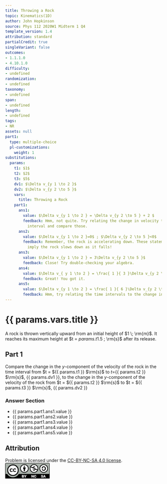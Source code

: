 ```yaml
---
title: Throwing a Rock
topic: Kinematics(1D)
author: John Hopkinson
source: Phys 112 2020W1 Midterm 1 Q4
template_version: 1.4
attribution: standard
partialCredit: true
singleVariant: false
outcomes:
- 1.1.1.0
- 4.10.1.0
difficulty:
- undefined
randomization:
- undefined
taxonomy:
- undefined
span:
- undefined
length:
- undefined
tags:
- NR
assets: null
part1:
  type: multiple-choice
  pl-customizations:
    weight: 1
substitutions:
  params:
    t1: $1$
    t2: $2$
    t3: $5$
    dv1: $\Delta v_{y 1 \to 2 }$
    dv2: $\Delta v_{y 2 \to 5 }$
    vars:
      title: Throwing a Rock
    part1:
      ans1:
        value: $\Delta v_{y 1 \to 2 } = \Delta v_{y 2 \to 5 } + 2 $
        feedback: Hmm, not quite. Try relating the change in velocity to the time
          interval and compare those.
      ans2:
        value: $\Delta v_{y 1 \to 2 }=0$ ; $\Delta v_{y 2 \to 5 }<0$
        feedback: Remember, the rock is accelerating down. These statements would
          imply the rock slows down as it falls!
      ans3:
        value: $\Delta v_{y 1 \to 2 } = 3\Delta v_{y 2 \to 5 }$
        feedback: Close! Try double-checking your algebra.
      ans4:
        value: $\Delta v_{ y 1 \to 2 } = \frac{ 1 }{ 3 }\Delta v_{y 2 \to 5 }$
        feedback: Great! You got it.
      ans5:
        value: $\Delta v_{y 1 \to 2 } = \frac{ 1 }{ 6 }\Delta v_{y 2 \to 5 }$
        feedback: Hmm, try relating the time intervals to the change in velocity.
---
```

# {{ params.vars.title }}
A rock is thrown vertically upward from an initial height of $1 \; \rm{m}$. It reaches its maximum height at $t = ${{ params.t1 }}$.5 \; \rm{s}$ after its release.

## Part 1

Compare the change in the $y$-component of the velocity of the rock in the time interval from $t = ${{ params.t1 }} $\rm{s}$ to $t =${{ params.t2 }} $\rm{s}$, {{ params.dv1 }}, to the change in the $y$-component of the velocity of the rock from $t = ${{ params.t2 }} $\rm{s}$ to $t = ${{ params.t3 }} $\rm{s}$, {{ params.dv2 }}

### Answer Section

- {{ params.part1.ans1.value }}
- {{ params.part1.ans2.value }}
- {{ params.part1.ans3.value }}
- {{ params.part1.ans4.value }}
- {{ params.part1.ans5.value }}

## Attribution

Problem is licensed under the [CC-BY-NC-SA 4.0 license](https://creativecommons.org/licenses/by-nc-sa/4.0/).<br> ![The Creative Commons 4.0 license requiring attribution-BY, non-commercial-NC, and share-alike-SA license.](https://raw.githubusercontent.com/firasm/bits/master/by-nc-sa.png)